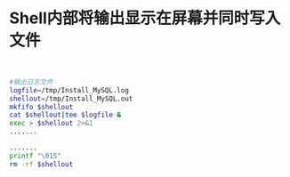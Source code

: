 # Shell内部将输出显示在屏幕并同时写入文件

‍

```bash
#输出日志文件
logfile=/tmp/Install_MySQL.log
shellout=/tmp/Install_MySQL.out
mkfifo $shellout
cat $shellout|tee $logfile &
exec > $shellout 2>&1
.......

.......
printf "\015"
rm -rf $shellout
```

‍
